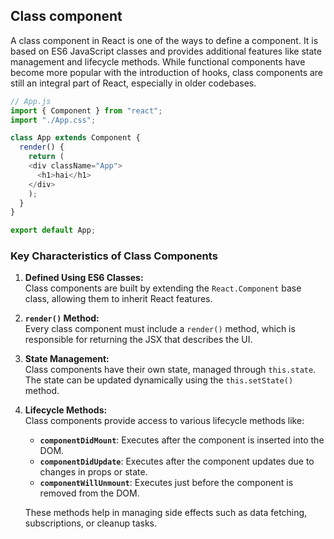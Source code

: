 ## Class component
A class component in React is one of the ways to define a component. It is based on ES6 JavaScript classes and provides additional features like state management and lifecycle methods. While functional components have become more popular with the introduction of hooks, class components are still an integral part of React, especially in older codebases.
```js
// App.js
import { Component } from "react";
import "./App.css";

class App extends Component {
  render() {
    return (
    <div className="App">
      <h1>hai</h1>
    </div>
    );
  }
}

export default App;
```

### Key Characteristics of Class Components

1. **Defined Using ES6 Classes:**  
   Class components are built by extending the `React.Component` base class, allowing them to inherit React features.

2. **`render()` Method:**  
   Every class component must include a `render()` method, which is responsible for returning the JSX that describes the UI.

3. **State Management:**  
   Class components have their own state, managed through `this.state`. The state can be updated dynamically using the `this.setState()` method.

4. **Lifecycle Methods:**  
   Class components provide access to various lifecycle methods like:
   - **`componentDidMount`**: Executes after the component is inserted into the DOM.
   - **`componentDidUpdate`**: Executes after the component updates due to changes in props or state.
   - **`componentWillUnmount`**: Executes just before the component is removed from the DOM.
   
   These methods help in managing side effects such as data fetching, subscriptions, or cleanup tasks.